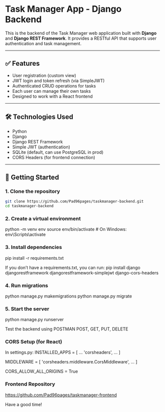 # Task Manager App - Django Backend

This is the backend of the Task Manager web application built with **Django** and **Django REST Framework**. It provides a RESTful API that supports user authentication and task management.

---

## ✅ Features

- User registration (custom view)
- JWT login and token refresh (via SimpleJWT)
- Authenticated CRUD operations for tasks
- Each user can manage their own tasks
- Designed to work with a React frontend

---

## 🛠 Technologies Used

- Python
- Django
- Django REST Framework
- Simple JWT (authentication)
- SQLite (default, can use PostgreSQL in prod)
- CORS Headers (for frontend connection)

---

## 🚀 Getting Started

### 1. Clone the repository

```bash
git clone https://github.com/Pad96pages/taskmanager-backend.git
cd taskmanager-backend
```

### 2. Create a virtual environment
python -m venv env
source env/bin/activate  # On Windows: env\Scripts\activate

### 3. Install dependencies
pip install -r requirements.txt

If you don’t have a requirements.txt, you can run:
pip install django djangorestframework djangorestframework-simplejwt django-cors-headers

### 4. Run migrations
python manage.py makemigrations
python manage.py migrate

### 5. Start the server
python manage.py runserver

Test the backend using POSTMAN 
POST, GET, PUT, DELETE

### CORS Setup (for React)
In settings.py:
INSTALLED_APPS = [
    ...
    'corsheaders',
    ...
]

MIDDLEWARE = [
    'corsheaders.middleware.CorsMiddleware',
    ...
]

CORS_ALLOW_ALL_ORIGINS = True

### Frontend Repository
https://github.com/Pad96pages/taskmanager-frontend

Have a good time!

